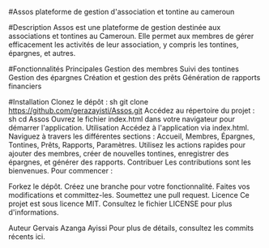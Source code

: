 #Assos
plateforme de gestion d'association et tontine au cameroun

#Description
Assos est une plateforme de gestion destinée aux associations et tontines au Cameroun. Elle permet aux membres de gérer efficacement les activités de leur association, y compris les tontines, épargnes, et autres.

#Fonctionnalités Principales
Gestion des membres
Suivi des tontines
Gestion des épargnes
Création et gestion des prêts
Génération de rapports financiers

#Installation
Clonez le dépôt :
sh
git clone https://github.com/gerazayisti/Assos.git
Accédez au répertoire du projet :
sh
cd Assos
Ouvrez le fichier index.html dans votre navigateur pour démarrer l'application.
Utilisation
Accédez à l'application via index.html.
Naviguez à travers les différentes sections : Accueil, Membres, Épargnes, Tontines, Prêts, Rapports, Paramètres.
Utilisez les actions rapides pour ajouter des membres, créer de nouvelles tontines, enregistrer des épargnes, et générer des rapports.
Contribuer
Les contributions sont les bienvenues. Pour commencer :

Forkez le dépôt.
Créez une branche pour votre fonctionnalité.
Faites vos modifications et committez-les.
Soumettez une pull request.
Licence
Ce projet est sous licence MIT. Consultez le fichier LICENSE pour plus d'informations.

Auteur
Gervais Azanga Ayissi
Pour plus de détails, consultez les commits récents ici.

